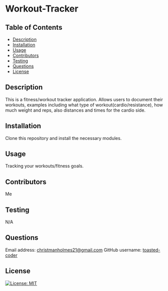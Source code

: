 # Workout-Tracker

## Table of Contents

- [Description](#description)
- [Installation](#installation)
- [Usage](#usage)
- [Contributors](#contributors)
- [Testing](#testing)
- [Questions](#questions)
- [License](#license)

## Description

This is a fitness/workout tracker application. Allows users to document their workouts, examples including what type of workout(cardio/resistance), how much weight and reps, also distances and times for the cardio side.

## Installation

Clone this repository and install the necessary modules.

## Usage

Tracking your workouts/fitness goals.

## Contributors

Me

## Testing

N/A

## Questions

Email address: christmanholmes21@gmail.com
GitHub username: [toasted-coder](https://github.com/toasted-coder)

## License

[![License: MIT](https://img.shields.io/badge/License-MIT-yellow.svg)](https://opensource.org/licenses/MIT)
